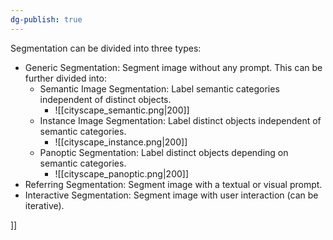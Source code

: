 ```yaml
---
dg-publish: true
---
```

Segmentation can be divided into three types:
 - Generic Segmentation: Segment image without any prompt. This can be further divided into:
	- Semantic Image Segmentation: Label semantic categories independent of distinct objects.
		- ![[cityscape_semantic.png|200]]
	- Instance Image Segmentation: Label distinct objects independent of semantic categories.
		- ![[cityscape_instance.png|200]]
	- Panoptic Segmentation: Label distinct objects depending on semantic categories.
		- ![[cityscape_panoptic.png|200]]
 - Referring Segmentation: Segment image with a textual or visual prompt.
 - Interactive Segmentation: Segment image with user interaction (can be iterative).





]]